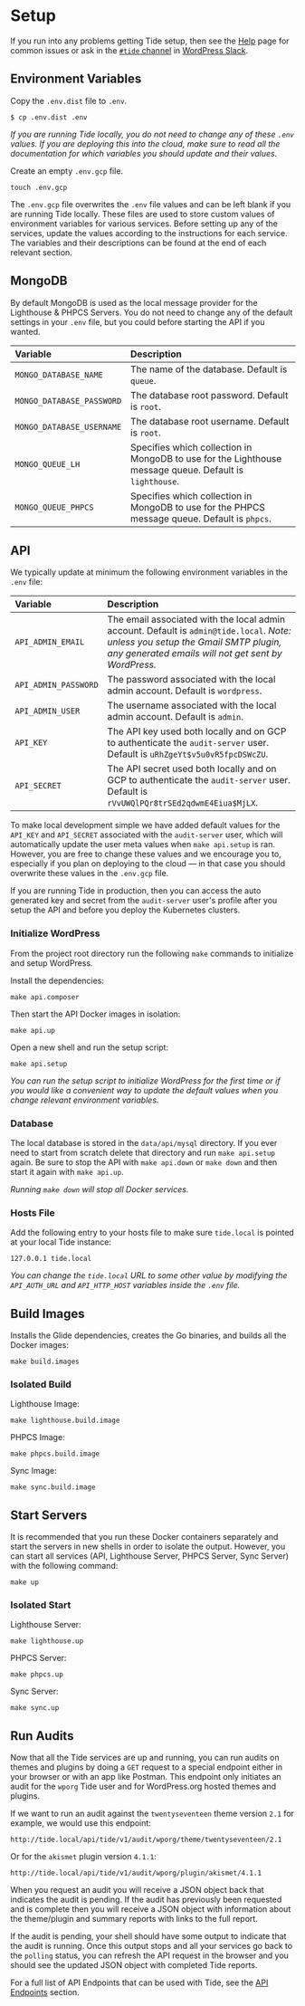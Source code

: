# Setup

If you run into any problems getting Tide setup, then see the [Help](../help.md) page for common issues or ask in the [`#tide` channel](https://wordpress.slack.com/messages/C7TK8FBUJ/) in [WordPress Slack](https://make.wordpress.org/chat/).

## Environment Variables

Copy the `.env.dist` file to `.env`.

```
$ cp .env.dist .env
```

_If you are running Tide locally, you do not need to change any of these `.env` values. If you are deploying this into the cloud, make sure to read all the documentation for which variables you should update and their values._

Create an empty `.env.gcp` file.

```
touch .env.gcp
```

The `.env.gcp` file overwrites the `.env` file values and can be left blank if you are running Tide locally. These files are used to store custom values of environment variables for various services. Before setting up any of the services, update the values according to the instructions for each service. The variables and their descriptions can be found at the end of each relevant section.

## MongoDB

By default MongoDB is used as the local message provider for the Lighthouse & PHPCS Servers. You do not need to change any of the default settings in your `.env` file, but you could before starting the API if you wanted.

| Variable | Description |
| :--- | :--- |
| `MONGO_DATABASE_NAME` | The name of the database. Default is `queue`. |
| `MONGO_DATABASE_PASSWORD` | The database root password. Default is `root`. |
| `MONGO_DATABASE_USERNAME` | The database root username. Default is `root`. |
| `MONGO_QUEUE_LH` | Specifies which collection in MongoDB to use for the Lighthouse message queue. Default is `lighthouse`. |
| `MONGO_QUEUE_PHPCS` | Specifies which collection in MongoDB to use for the PHPCS message queue. Default is `phpcs`. |

## API

We typically update at minimum the following environment variables in the `.env` file:

| Variable | Description |
| :--- | :--- |
| `API_ADMIN_EMAIL` | The email associated with the local admin account. Default is `admin@tide.local`. _Note: unless you setup the Gmail SMTP plugin, any generated emails will not get sent by WordPress._ |
| `API_ADMIN_PASSWORD` | The password associated with the local admin account. Default is `wordpress`. |
| `API_ADMIN_USER` | The username associated with the local admin account. Default is `admin`. |
| `API_KEY` | The API key used both locally and on GCP to authenticate the `audit-server` user. Default is `uRhZgeYt$v5u0vR5fpcDSWcZU`. |
| `API_SECRET` | The API secret used both locally and on GCP to authenticate the `audit-server` user. Default is `rVvUWQlPQr8trSEd2qdwmE4Eiua$MjLX`. |

To make local development simple we have added default values for the `API_KEY` and `API_SECRET` associated with the `audit-server` user, which will automatically update the user meta values when `make api.setup` is ran. However, you are free to change these values and we encourage you to, especially if you plan on deploying to the cloud — in that case you should overwrite these values in the `.env.gcp` file.

If you are running Tide in production, then you can access the auto generated key and secret from the `audit-server` user's profile after you setup the API and before you deploy the Kubernetes clusters.

### Initialize WordPress

From the project root directory run the following `make` commands to initialize and setup WordPress.

Install the dependencies:

```
make api.composer
```

Then start the API Docker images in isolation:

```
make api.up
```

Open a new shell and run the setup script:

```
make api.setup
```

_You can run the setup script to initialize WordPress for the first time or if you would like a convenient way to update the default values when you change relevant environment variables._

### Database

The local database is stored in the `data/api/mysql` directory. If you ever need to start from scratch delete that directory and run `make api.setup` again. Be sure to stop the API with `make api.down` or `make down` and then start it again with `make api.up`.

_Running `make down` will stop all Docker services._

### Hosts File

Add the following entry to your hosts file to make sure `tide.local` is pointed at your local Tide instance:

```
127.0.0.1 tide.local
```
_You can change the `tide.local` URL to some other value by modifying the `API_AUTH_URL` and `API_HTTP_HOST` variables inside the `.env` file._

## Build Images

Installs the Glide dependencies, creates the Go binaries, and builds all the Docker images:

```
make build.images
```

### Isolated Build

Lighthouse Image:

```
make lighthouse.build.image
```

PHPCS Image:

```
make phpcs.build.image
```

Sync Image:

```
make sync.build.image
```

## Start Servers

It is recommended that you run these Docker containers separately and start the servers in new shells in order to isolate the output. However, you can start all services (API, Lighthouse Server, PHPCS Server, Sync Server) with the following command:

```
make up
```

### Isolated Start

Lighthouse Server:

```
make lighthouse.up
```

PHPCS Server:

```
make phpcs.up
```

Sync Server:

```
make sync.up
```

## Run Audits

Now that all the Tide services are up and running, you can run audits on themes and plugins by doing a `GET` request to a special endpoint either in your browser or with an app like Postman. This endpoint only initiates an audit for the `wporg` Tide user and for WordPress.org hosted themes and plugins.

If we want to run an audit against the `twentyseventeen` theme version `2.1` for example, we would use this endpoint:

```
http://tide.local/api/tide/v1/audit/wporg/theme/twentyseventeen/2.1
```

Or for the `akismet` plugin version `4.1.1`:

```
http://tide.local/api/tide/v1/audit/wporg/plugin/akismet/4.1.1
```

When you request an audit you will receive a JSON object back that indicates the audit is pending. If the audit has previously been requested and is complete then you will receive a JSON object with information about the theme/plugin and summary reports with links to the full report.

If the audit is pending, your shell should have some output to indicate that the audit is running. Once this output stops and all your services go back to the `polling` status, you can refresh the API request in the browser and you should see the updated JSON object with completed Tide reports.

For a full list of API Endpoints that can be used with Tide, see the [API Endpoints](../services/api.md#endpoints) section.